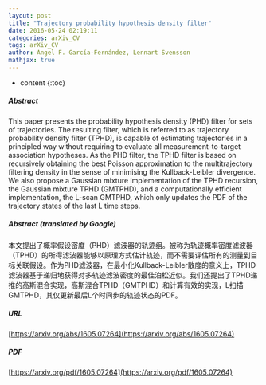 ```yaml
---
layout: post
title: "Trajectory probability hypothesis density filter"
date: 2016-05-24 02:19:11
categories: arXiv_CV
tags: arXiv_CV
author: Ángel F. García-Fernández, Lennart Svensson
mathjax: true
---
```


* content
{:toc}

##### Abstract
This paper presents the probability hypothesis density (PHD) filter for sets of trajectories. The resulting filter, which is referred to as trajectory probability density filter (TPHD), is capable of estimating trajectories in a principled way without requiring to evaluate all measurement-to-target association hypotheses. As the PHD filter, the TPHD filter is based on recursively obtaining the best Poisson approximation to the multitrajectory filtering density in the sense of minimising the Kullback-Leibler divergence. We also propose a Gaussian mixture implementation of the TPHD recursion, the Gaussian mixture TPHD (GMTPHD), and a computationally efficient implementation, the L-scan GMTPHD, which only updates the PDF of the trajectory states of the last L time steps.

##### Abstract (translated by Google)
本文提出了概率假设密度（PHD）滤波器的轨迹组。被称为轨迹概率密度滤波器（TPHD）的所得滤波器能够以原理方式估计轨迹，而不需要评估所有的测量到目标关联假设。作为PHD滤波器，在最小化Kullback-Leibler散度的意义上，TPHD滤波器基于递归地获得对多轨迹滤波密度的最佳泊松近似。我们还提出了TPHD递推的高斯混合实现，高斯混合TPHD（GMTPHD）和计算有效的实现，L扫描GMTPHD，其仅更新最后L个时间步的轨迹状态的PDF。

##### URL
[https://arxiv.org/abs/1605.07264](https://arxiv.org/abs/1605.07264)

##### PDF
[https://arxiv.org/pdf/1605.07264](https://arxiv.org/pdf/1605.07264)


